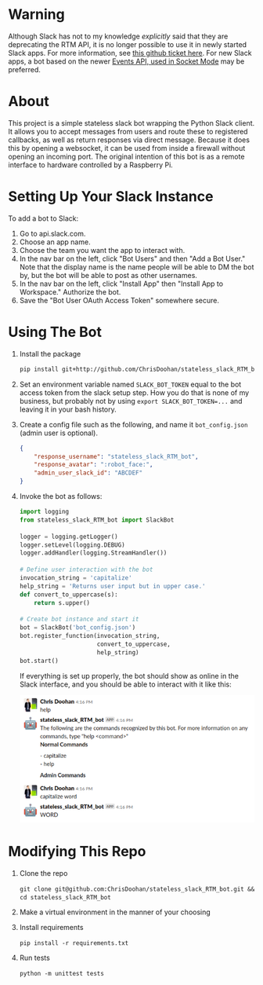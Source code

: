 # Warning
Although Slack has not to my knowledge *explicitly* said that they are deprecating the RTM API, it is no longer possible to use it in newly started Slack apps. For more information, see [this github ticket here](https://github.com/slackapi/node-slack-sdk/issues/921). For new Slack apps, a bot based on the newer [Events API, used in Socket Mode](https://api.slack.com/apis/connections/socket) may be preferred.

# About
This project is a simple stateless slack bot wrapping the Python Slack client. It allows you to accept messages from users and route these to registered callbacks, as well as return responses via direct message. Because it does this by opening a websocket, it can be used from inside a firewall without opening an incoming port. The original intention of this bot is as a remote interface to hardware controlled by a Raspberry Pi.

# Setting Up Your Slack Instance
To add a bot to Slack:
1. Go to api.slack.com.
1. Choose an app name.
1. Choose the team you want the app to interact with.
1. In the nav bar on the left, click "Bot Users" and then "Add a Bot User." Note that the display name is the name people will be able to DM the bot by, but the bot will be able to post as other usernames.
1. In the nav bar on the left, click "Install App" then "Install App to Workspace." Authorize the bot.
1. Save the "Bot User OAuth Access Token" somewhere secure.

# Using The Bot
1. Install the package
    ```bash
    pip install git+http://github.com/ChrisDoohan/stateless_slack_RTM_bot.git
    ```

1. Set an environment variable named `SLACK_BOT_TOKEN` equal to the bot access token from the slack setup step. How you do that is none of my business, but probably not by using `export SLACK_BOT_TOKEN=...` and leaving it in your bash history.

1. Create a config file such as the following, and name it `bot_config.json` (admin user is optional).
    ```json
    {
        "response_username": "stateless_slack_RTM_bot",
        "response_avatar": ":robot_face:",
        "admin_user_slack_id": "ABCDEF"
    }
    ```

1. Invoke the bot as follows:
    ```python
    import logging
    from stateless_slack_RTM_bot import SlackBot

    logger = logging.getLogger()
    logger.setLevel(logging.DEBUG)
    logger.addHandler(logging.StreamHandler())

    # Define user interaction with the bot
    invocation_string = 'capitalize'
    help_string = 'Returns user input but in upper case.'
    def convert_to_uppercase(s):
        return s.upper()

    # Create bot instance and start it
    bot = SlackBot('bot_config.json')
    bot.register_function(invocation_string,
                          convert_to_uppercase,
                          help_string)
    bot.start()
    ```

    If everything is set up properly, the bot should show as online in the Slack interface, and you should be able to interact with it like this:

    ![screenshot](images/bot_interaction_example.png)

# Modifying This Repo
1. Clone the repo

    `git clone git@github.com:ChrisDoohan/stateless_slack_RTM_bot.git && cd stateless_slack_RTM_bot`

1. Make a virtual environment in the manner of your choosing
1. Install requirements

    `pip install -r requirements.txt`

1. Run tests

    `python -m unittest tests`
